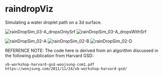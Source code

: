 # raindropViz
Simulating a water droplet path on a 3d surface.

![rainDropSim_03-A_dropsOnlySrf](https://user-images.githubusercontent.com/6398561/146388106-e9ec07b9-b822-4183-9929-8dd5608b4ee4.JPG)
![rainDropSim_03-A_dropsWithSrf](https://user-images.githubusercontent.com/6398561/146388109-5c032e87-ee97-43dd-a77b-2c509b74ad44.JPG)

![rainDropSim_02-A](https://user-images.githubusercontent.com/6398561/146388148-a6cd6a49-8a42-4065-a752-484c05f98c3b.JPG)
![rainDropSim_02-B](https://user-images.githubusercontent.com/6398561/146388152-28eb148b-8dca-46be-9dac-0f7c5f4678cc.JPG)
![rainDropSim_02-D](https://user-images.githubusercontent.com/6398561/146388156-4ea8ff0c-4cee-4912-9485-6c7910a51761.JPG)

REFERENCE NOTE:
The code here is derived from an algorithm discussed in the following publication from Harvard GSD:
    
    vb-workshop-harvard-gsd-woojsung-com1.pdf
    https://woojsung.com/2011/11/24/vb-workshop-harvard-gsd/
